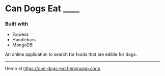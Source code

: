 #  Can Dogs Eat ____

### Built with 
- Express
- Handlebars
- MongoDB

An online application to search for foods that are edible for dogs. 


-------------------------------

Demo at https://can-dogs-eat.herokuapp.com/
